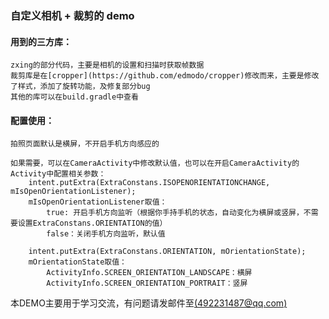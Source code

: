 ### 自定义相机 + 裁剪的 demo

#### 用到的三方库：
    zxing的部分代码，主要是相机的设置和扫描时获取帧数据
    裁剪库是在[cropper](https://github.com/edmodo/cropper)修改而来，主要是修改了样式，添加了旋转功能，及修复部分bug
    其他的库可以在build.gradle中查看

#### 配置使用：
    拍照页面默认是横屏，不开启手机方向感应的

    如果需要，可以在CameraActivity中修改默认值，也可以在开启CameraActivity的Activity中配置相关参数：
        intent.putExtra(ExtraConstans.ISOPENORIENTATIONCHANGE, mIsOpenOrientationListener);
        mIsOpenOrientationListener取值：
            true: 开启手机方向监听（根据你手持手机的状态，自动变化为横屏或竖屏，不需要设置ExtraConstans.ORIENTATION的值）
            false：关闭手机方向监听，默认值

        intent.putExtra(ExtraConstans.ORIENTATION, mOrientationState);
        mOrientationState取值：
            ActivityInfo.SCREEN_ORIENTATION_LANDSCAPE：横屏
            ActivityInfo.SCREEN_ORIENTATION_PORTRAIT：竖屏

本DEMO主要用于学习交流，有问题请发邮件至[(492231487@qq.com)](mailto:492231487@qq.com)
